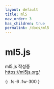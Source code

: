 ```yaml
---
layout: default
title: ml5
nav_order: 3
has_children: true
permalink: /docs/ml5
---
```


# ml5.js

ml5.js 작성중<br>
https://ml5js.org/

{: .fs-6 .fw-300 }
